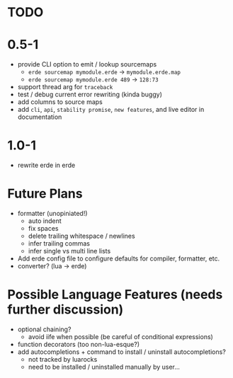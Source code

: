 # TODO

# 0.5-1

- provide CLI option to emit / lookup sourcemaps
  - `erde sourcemap mymodule.erde` -> `mymodule.erde.map`
  - `erde sourcemap mymodule.erde 489` -> `128:73`
- support thread arg for `traceback`
- test / debug current error rewriting (kinda buggy)
- add columns to source maps
- add `cli`, `api`, `stability promise`, `new features`, and live editor in documentation

# 1.0-1

- rewrite erde in erde

# Future Plans

- formatter (unopiniated!)
  - auto indent
  - fix spaces
  - delete trailing whitespace / newlines
  - infer trailing commas
  - infer single vs multi line lists
- Add erde config file to configure defaults for compiler, formatter, etc.
- converter? (lua -> erde)

# Possible Language Features (needs further discussion)
- optional chaining?
  - avoid iife when possible (be careful of conditional expressions)
- function decorators (too non-lua-esque?)
- add autocompletions + command to install / uninstall autocompletions?
  - not tracked by luarocks
  - need to be installed / uninstalled manually by user...
